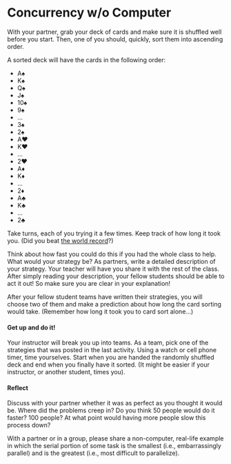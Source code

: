 # Concurrency w/o Computer

With your partner, grab your deck of cards and make sure it is shuffled well before you start. Then, one of you should, quickly, sort them into ascending order.

A sorted deck will have the cards in the following order:

* A♠
* K♠
* Q♠
* J♠
* 10♠
* 9♠
* ...
* 3♠
* 2♠
* A♥
* K♥
* ...
* 2♥
* A♦
* K♦
* ...
* 2♦
* A♣
* K♣
* ...
* 2♣

Take turns, each of you trying it a few times. Keep track of how long it took you. \(Did you beat [the world record](http://www.recordholders.org/en/records/cardsorting.html)?\)

Think about how fast you could do this if you had the whole class to help. What would your strategy be? As partners, write a detailed description of your strategy. Your teacher will have you share it with the rest of the class. After simply reading your description, your fellow students should be able to act it out! So make sure you are clear in your explanation!

After your fellow student teams have written their strategies, you will choose two of them and make a prediction about how long the card sorting would take. \(Remember how long it took you to card sort alone...\)

#### Get up and do it!

Your instructor will break you up into teams. As a team, pick one of the strategies that was posted in the last activity. Using a watch or cell phone timer, time yourselves. Start when you are handed the randomly shuffled deck and end when you finally have it sorted. \(It might be easier if your instructor, or another student, times you\).

#### Reflect

Discuss with your partner whether it was as perfect as you thought it would be. Where did the problems creep in? Do you think 50 people would do it faster? 100 people? At what point would having more people slow this process down?

With a partner or in a group, please share a non-computer, real-life example in which the serial portion of some task is the smallest \(i.e., embarrassingly parallel\) and is the greatest \(i.e., most difficult to parallelize\).

